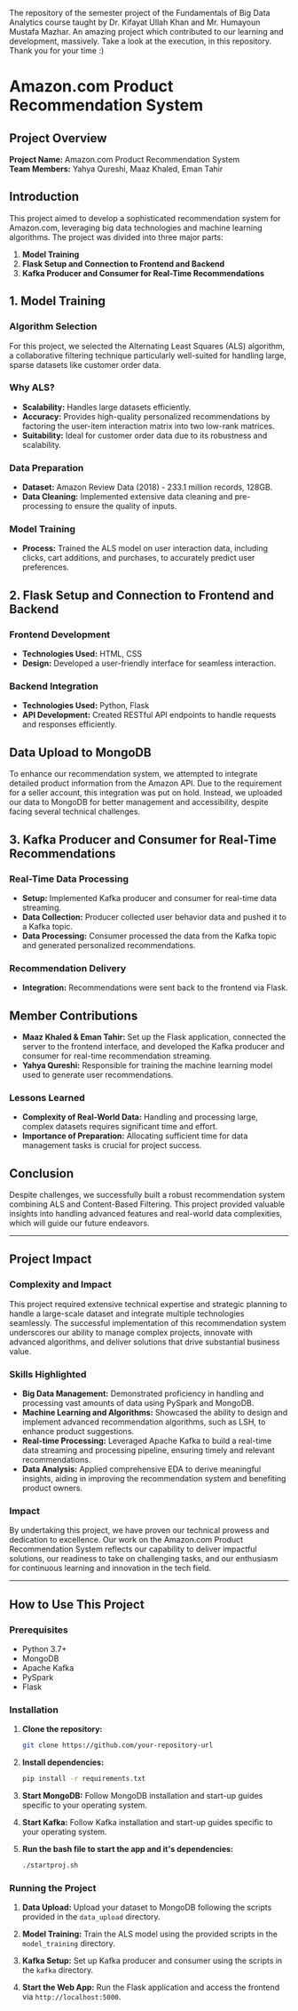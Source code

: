 The repository of the semester project of the Fundamentals of Big Data Analytics course taught by Dr. Kifayat Ullah Khan and Mr. Humayoun Mustafa Mazhar. An amazing project which contributed to our learning and development, massively. Take a look at the execution, in this repository. Thank you for your time :)

# Amazon.com Product Recommendation System

## Project Overview

**Project Name:** Amazon.com Product Recommendation System   
**Team Members:** Yahya Qureshi, Maaz Khaled, Eman Tahir

## Introduction

This project aimed to develop a sophisticated recommendation system for Amazon.com, leveraging big data technologies and machine learning algorithms. The project was divided into three major parts:
1. **Model Training**
2. **Flask Setup and Connection to Frontend and Backend**
3. **Kafka Producer and Consumer for Real-Time Recommendations**

## 1. Model Training

### Algorithm Selection

For this project, we selected the Alternating Least Squares (ALS) algorithm, a collaborative filtering technique particularly well-suited for handling large, sparse datasets like customer order data.

### Why ALS?

- **Scalability:** Handles large datasets efficiently.
- **Accuracy:** Provides high-quality personalized recommendations by factoring the user-item interaction matrix into two low-rank matrices.
- **Suitability:** Ideal for customer order data due to its robustness and scalability.

### Data Preparation

- **Dataset:** Amazon Review Data (2018) - 233.1 million records, 128GB.
- **Data Cleaning:** Implemented extensive data cleaning and pre-processing to ensure the quality of inputs.

### Model Training

- **Process:** Trained the ALS model on user interaction data, including clicks, cart additions, and purchases, to accurately predict user preferences.

## 2. Flask Setup and Connection to Frontend and Backend

### Frontend Development

- **Technologies Used:** HTML, CSS
- **Design:** Developed a user-friendly interface for seamless interaction.

### Backend Integration

- **Technologies Used:** Python, Flask
- **API Development:** Created RESTful API endpoints to handle requests and responses efficiently.

## Data Upload to MongoDB

To enhance our recommendation system, we attempted to integrate detailed product information from the Amazon API. Due to the requirement for a seller account, this integration was put on hold. Instead, we uploaded our data to MongoDB for better management and accessibility, despite facing several technical challenges.

## 3. Kafka Producer and Consumer for Real-Time Recommendations

### Real-Time Data Processing

- **Setup:** Implemented Kafka producer and consumer for real-time data streaming.
- **Data Collection:** Producer collected user behavior data and pushed it to a Kafka topic.
- **Data Processing:** Consumer processed the data from the Kafka topic and generated personalized recommendations.

### Recommendation Delivery

- **Integration:** Recommendations were sent back to the frontend via Flask.

## Member Contributions

- **Maaz Khaled & Eman Tahir:** Set up the Flask application, connected the server to the frontend interface, and developed the Kafka producer and consumer for real-time recommendation streaming.
- **Yahya Qureshi:** Responsible for training the machine learning model used to generate user recommendations.


### Lessons Learned

- **Complexity of Real-World Data:** Handling and processing large, complex datasets requires significant time and effort.
- **Importance of Preparation:** Allocating sufficient time for data management tasks is crucial for project success.

## Conclusion

Despite challenges, we successfully built a robust recommendation system combining ALS and Content-Based Filtering. This project provided valuable insights into handling advanced features and real-world data complexities, which will guide our future endeavors.

---

## Project Impact

### Complexity and Impact

This project required extensive technical expertise and strategic planning to handle a large-scale dataset and integrate multiple technologies seamlessly. The successful implementation of this recommendation system underscores our ability to manage complex projects, innovate with advanced algorithms, and deliver solutions that drive substantial business value.

### Skills Highlighted

- **Big Data Management:** Demonstrated proficiency in handling and processing vast amounts of data using PySpark and MongoDB.
- **Machine Learning and Algorithms:** Showcased the ability to design and implement advanced recommendation algorithms, such as LSH, to enhance product suggestions.
- **Real-time Processing:** Leveraged Apache Kafka to build a real-time data streaming and processing pipeline, ensuring timely and relevant recommendations.
- **Data Analysis:** Applied comprehensive EDA to derive meaningful insights, aiding in improving the recommendation system and benefiting product owners.

### Impact

By undertaking this project, we have proven our technical prowess and dedication to excellence. Our work on the Amazon.com Product Recommendation System reflects our capability to deliver impactful solutions, our readiness to take on challenging tasks, and our enthusiasm for continuous learning and innovation in the tech field.

---

## How to Use This Project

### Prerequisites

- Python 3.7+
- MongoDB
- Apache Kafka
- PySpark
- Flask

### Installation

1. **Clone the repository:**
   ```sh
   git clone https://github.com/your-repository-url
   ```

2. **Install dependencies:**
   ```sh
   pip install -r requirements.txt
   ```

3. **Start MongoDB:**
   Follow MongoDB installation and start-up guides specific to your operating system.

4. **Start Kafka:**
   Follow Kafka installation and start-up guides specific to your operating system.

5. **Run the bash file to start the app and it's dependencies:**
   ```sh
   ./startproj.sh
   ```

### Running the Project

1. **Data Upload:**
   Upload your dataset to MongoDB following the scripts provided in the `data_upload` directory.

2. **Model Training:**
   Train the ALS model using the provided scripts in the `model_training` directory.

3. **Kafka Setup:**
   Set up Kafka producer and consumer using the scripts in the `kafka` directory.

4. **Start the Web App:**
   Run the Flask application and access the frontend via `http://localhost:5000`.
